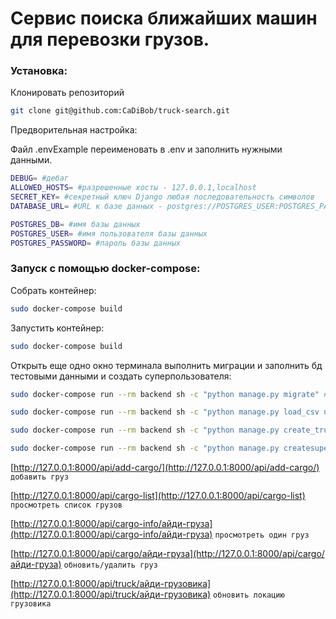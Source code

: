# Сервис поиска ближайших машин для перевозки грузов.

### Установка:

Клонировать репозиторий

```bash
git clone git@github.com:CaDiBob/truck-search.git
```

Предворительная настройка:

Файл .envExample переименовать в .env и заполнить нужными данными.

```bash
DEBUG= #дебаг
ALLOWED_HOSTS= #разрешенные хосты - 127.0.0.1,localhost
SECRET_KEY= #секретный ключ Django любая последовательность символов
DATABASE_URL= #URL к базе данных - postgres://POSTGRES_USER:POSTGRES_PASSWORD@db/POSTGRES_DB

POSTGRES_DB= #имя базы данных
POSTGRES_USER= #имя пользователя базы данных
POSTGRES_PASSWORD= #пароль базы данных
```

### Запуск с помощью docker-compose:

Собрать контейнер:

```bash
sudo docker-compose build
```

Запустить контейнер:

```bash
sudo docker-compose build
```

Открыть еще одно окно терминала выполнить миграции и заполнить бд тестовыми данными и создать суперпользователя:

```bash
sudo docker-compose run --rm backend sh -c "python manage.py migrate" #запустит миграции

sudo docker-compose run --rm backend sh -c "python manage.py load_csv uszips.csv" #заполнит БД локациями

sudo docker-compose run --rm backend sh -c "python manage.py create_trucks" #заполнит БД грузовиками по умолчанию 20 шт., принимает необязательный аргумент целое число какое количество грузовиков создать.

sudo docker-compose run --rm backend sh -c "python manage.py createsuperuser" #создать суперпотльвателя для админ-панели
```

[http://127.0.0.1:8000/api/add-cargo/](http://127.0.0.1:8000/api/add-cargo/) `добавить груз`

[http://127.0.0.1:8000/api/cargo-list](http://127.0.0.1:8000/api/cargo-list) `просмотреть список грузов`

[http://127.0.0.1:8000/api/cargo-info/айди-груза](http://127.0.0.1:8000/api/cargo-info/айди-груза) `просмотреть один груз`

[http://127.0.0.1:8000/api/cargo/айди-груза](http://127.0.0.1:8000/api/cargo/айди-груза) `обновить/удалить груз`

[http://127.0.0.1:8000/api/truck/айди-грузовика](http://127.0.0.1:8000/api/truck/айди-грузовика) `обновить локацию грузовика`
